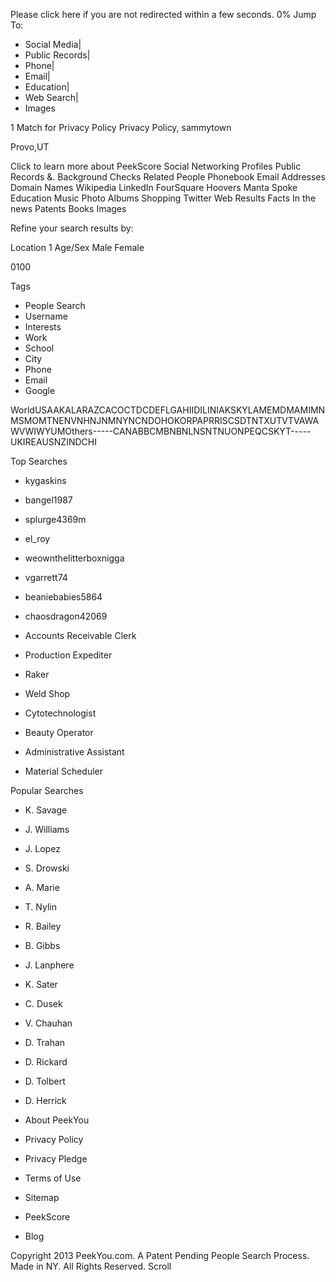 Please click here if you are not redirected within a few seconds. 0% Jump To:

*   Social Media|
*   Public Records|
*   Phone|
*   Email|
*   Education|
*   Web Search|
*   Images

1 Match for Privacy Policy Privacy Policy, sammytown

Provo,UT

Click to learn more about PeekScore Social Networking Profiles Public Records &. Background Checks Related People Phonebook Email Addresses Domain Names Wikipedia LinkedIn FourSquare Hoovers Manta Spoke Education Music Photo Albums Shopping Twitter Web Results Facts In the news Patents Books Images

Refine your search results by:

Location 1 Age/Sex Male Female

0100

Tags  
  

*   People Search
*   Username
*   Interests
*   Work
*   School
*   City
*   Phone
*   Email
*   Google

WorldUSAAKALARAZCACOCTDCDEFLGAHIIDILINIAKSKYLAMEMDMAMIMNMSMOMTNENVNHNJNMNYNCNDOHOKORPAPRRISCSDTNTXUTVTVAWAWVWIWYUMOthers-----CANABBCMBNBNLNSNTNUONPEQCSKYT-----UKIREAUSNZINDCHI

Top Searches

*   kygaskins
*   bangel1987
*   splurge4369m
*   el\_roy
*   weownthelitterboxnigga
*   vgarrett74
*   beaniebabies5864
*   chaosdragon42069

*   Accounts Receivable Clerk
*   Production Expediter
*   Raker
*   Weld Shop
*   Cytotechnologist
*   Beauty Operator
*   Administrative Assistant
*   Material Scheduler

Popular Searches

*   K. Savage
*   J. Williams
*   J. Lopez
*   S. Drowski
*   A. Marie
*   T. Nylin
*   R. Bailey
*   B. Gibbs

*   J. Lanphere
*   K. Sater
*   C. Dusek
*   V. Chauhan
*   D. Trahan
*   D. Rickard
*   D. Tolbert
*   D. Herrick

*   About PeekYou
*   Privacy Policy
*   Privacy Pledge
*   Terms of Use
*   Sitemap
*   PeekScore
*   Blog

Copyright 2013 PeekYou.com. A Patent Pending People Search Process. Made in NY. All Rights Reserved. Scroll